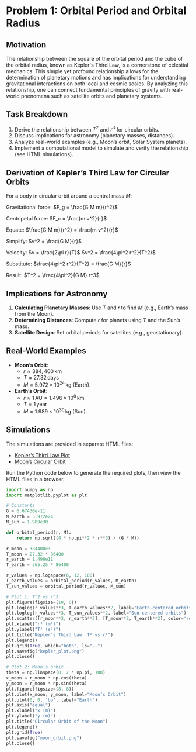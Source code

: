 # Problem 1: Orbital Period and Orbital Radius

## Motivation

The relationship between the square of the orbital period and the cube of the orbital radius, known as Kepler's Third Law, is a cornerstone of celestial mechanics. This simple yet profound relationship allows for the determination of planetary motions and has implications for understanding gravitational interactions on both local and cosmic scales. By analyzing this relationship, one can connect fundamental principles of gravity with real-world phenomena such as satellite orbits and planetary systems.

## Task Breakdown

1. Derive the relationship between $T^2$ and $r^3$ for circular orbits.
2. Discuss implications for astronomy (planetary masses, distances).
3. Analyze real-world examples (e.g., Moon’s orbit, Solar System planets).
4. Implement a computational model to simulate and verify the relationship (see HTML simulations).

## Derivation of Kepler’s Third Law for Circular Orbits

For a body in circular orbit around a central mass $M$:

Gravitational force:
$F_g = \frac{G M m}{r^2}$

Centripetal force:
$F_c = \frac{m v^2}{r}$

Equate:
$\frac{G M m}{r^2} = \frac{m v^2}{r}$

Simplify:
$v^2 = \frac{G M}{r}$

Velocity:
$v = \frac{2\pi r}{T}$
$v^2 = \frac{4\pi^2 r^2}{T^2}$

Substitute:
$\frac{4\pi^2 r^2}{T^2} = \frac{G M}{r}$

Result:
$T^2 = \frac{4\pi^2}{G M} r^3$

## Implications for Astronomy

1. **Calculating Planetary Masses**: Use $T$ and $r$ to find $M$ (e.g., Earth’s mass from the Moon).
2. **Determining Distances**: Compute $r$ for planets using $T$ and the Sun’s mass.
3. **Satellite Design**: Set orbital periods for satellites (e.g., geostationary).

## Real-World Examples

- **Moon’s Orbit**:
  - $r \approx 384,400 \, \text{km}$
  - $T \approx 27.32 \, \text{days}$
  - $M = 5.972 \times 10^{24} \, \text{kg}$ (Earth).
- **Earth’s Orbit**:
  - $r \approx 1 \, \text{AU} = 1.496 \times 10^8 \, \text{km}$
  - $T = 1 \, \text{year}$
  - $M = 1.989 \times 10^{30} \, \text{kg}$ (Sun).

## Simulations

The simulations are provided in separate HTML files:
- [Kepler’s Third Law Plot](kepler_third_law.html)
- [Moon’s Circular Orbit](moon_orbit.html)

Run the Python code below to generate the required plots, then view the HTML files in a browser.

```python
import numpy as np
import matplotlib.pyplot as plt

# Constants
G = 6.67430e-11
M_earth = 5.972e24
M_sun = 1.989e30

def orbital_period(r, M):
    return np.sqrt((4 * np.pi**2 * r**3) / (G * M))

r_moon = 384400e3
T_moon = 27.32 * 86400
r_earth = 1.496e11
T_earth = 365.25 * 86400

r_values = np.logspace(6, 12, 100)
T_earth_values = orbital_period(r_values, M_earth)
T_sun_values = orbital_period(r_values, M_sun)

# Plot 1: T^2 vs r^3
plt.figure(figsize=(10, 6))
plt.loglog(r_values**3, T_earth_values**2, label="Earth-centered orbits")
plt.loglog(r_values**3, T_sun_values**2, label="Sun-centered orbits")
plt.scatter([r_moon**3, r_earth**3], [T_moon**2, T_earth**2], color='red', label="Moon, Earth")
plt.xlabel("r³ (m³)")
plt.ylabel("T² (s²)")
plt.title("Kepler’s Third Law: T² vs r³")
plt.legend()
plt.grid(True, which="both", ls="--")
plt.savefig("kepler_plot.png")
plt.close()

# Plot 2: Moon’s orbit
theta = np.linspace(0, 2 * np.pi, 100)
x_moon = r_moon * np.cos(theta)
y_moon = r_moon * np.sin(theta)
plt.figure(figsize=(8, 8))
plt.plot(x_moon, y_moon, label="Moon’s Orbit")
plt.plot(0, 0, 'bo', label="Earth")
plt.axis("equal")
plt.xlabel("x (m)")
plt.ylabel("y (m)")
plt.title("Circular Orbit of the Moon")
plt.legend()
plt.grid(True)
plt.savefig("moon_orbit.png")
plt.close()